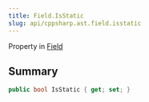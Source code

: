 ```yaml
---
title: Field.IsStatic
slug: api/cppsharp.ast.field.isstatic
---
```

Property in [Field](/api/cppsharp/ast/field)

## Summary



```csharp
public bool IsStatic { get; set; }
```

